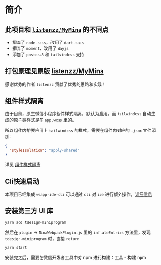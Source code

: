 # 简介

## 此项目和 [`listenzz/MyMina`](https://github.com/listenzz/MyMina) 的不同点

- 摒弃了 `node-sass`，改用了 `dart-sass`
- 摒弃了 `moment`，改用了 `dayjs`
- 添加了 `postcss8` 和 `tailwindcss` 支持

## 打包原理见原版 [listenzz/MyMina](https://github.com/listenzz/MyMina)

感谢优秀的作者 `listenzz` 贡献了优秀的思路和实现！

## 组件样式隔离

由于目前，原生微信小程序组件样式隔离，默认为启用。而 `tailwindcss` 自动生成的原子类样式是在 `app.wxss` 里的。

所以组件内想要应用上 `tailwindcss` 的样式，需要在组件内对应的 `.json` 文件添加:

```json
{
  "styleIsolation": "apply-shared"
}
```

详见 [组件样式隔离](https://developers.weixin.qq.com/miniprogram/dev/framework/custom-component/wxml-wxss.html)

## Cli快速启动

本项目已经集成 `weapp-ide-cli` 可以通过 `cli` 对 `ide` 进行额外操作，[详细信息](https://www.npmjs.com/package/weapp-ide-cli)

## 安装第三方 UI 库

`yarn add tdesign-miniprogram`

然后在 `plugin` -> `MinaWebpackPlugin.js` 里的 `inflateEntries` 方法里，发现 `tdesign-miniprogram` 时，直接 `return`

`yarn start`

安装完之后，需要在微信开发者工具中对 npm 进行构建：工具 - 构建 npm
